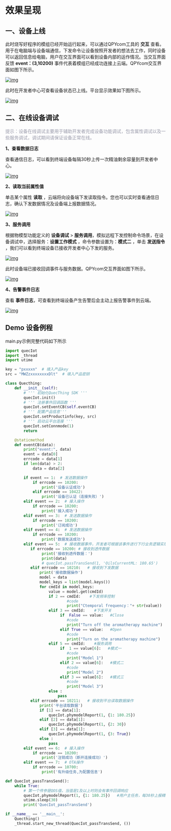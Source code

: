 # 效果呈现

## **一、设备上线**

此时烧写好程序的模组已经开始运行起来，可以通过QPYcom工具的 __交互__ 查看。用于在电脑端与设备端通信，下发命令让设备按照开发者的想法去工作，同时设备可以返回信息给电脑，用户在交互界面可以看到设备内部的运作情况。当交互界面反馈 __event：(3,10200)__ 事件代表着模组已经成功连接上云端。QPYcom交互界面如图下所示。


<a data-fancybox title="img" href="/deviceDevelop/cellular/speediness/resource/QuecPython/Speediness-QuecPython-09.png">![img](/deviceDevelop/cellular/speediness/resource/QuecPython/Speediness-QuecPython-09.png)</a>


此时在开发者中心可查看设备状态已上线。平台显示效果如下图所示。


<a data-fancybox title="img" href="/deviceDevelop/cellular/speediness/resource/QuecPython/Speediness-QuecPython-15.png">![img](/deviceDevelop/cellular/speediness/resource/QuecPython/Speediness-QuecPython-15.png)</a>

## __二、在线设备调试__

 <font color=#999AAA >提示：设备在线调试主要用于辅助开发者完成设备功能调试，包含属性调试以及一些服务调试，调试期间请保证设备正常在线。</font>
 
__1、查看数据日志__

查看通信日志，可以看到终端设备每隔30秒上传一次精油剩余容量到开发者中心。

<a data-fancybox title="img" href="/deviceDevelop/cellular/speediness/resource/QuecPython/Speediness-QuecPython-10.png">![img](/deviceDevelop/cellular/speediness/resource/QuecPython/Speediness-QuecPython-10.png)</a>


__2、读取当前属性值__

单击某个属性 __读取__ ，云端将向设备端下发读取指令。您也可以实时查看通信日志，确认下发数据情况及设备端上报数据情况。

<a data-fancybox title="img" href="/deviceDevelop/cellular/speediness/resource/QuecPython/Speediness-QuecPython-11.png">![img](/deviceDevelop/cellular/speediness/resource/QuecPython/Speediness-QuecPython-11.png)</a>

__3、服务调用__

根据物模型功能定义的 __设备调试__ > __服务调用__，模拟远程下发控制命令场景，在设备调试中，选择服务：__设置工作模式__ ，命令参数设置为：__模式二__ ，单击 __发送指令__ ，我们可以看到终端设备已接收开发者中心下发的服务。

<a data-fancybox title="img" href="/deviceDevelop/cellular/speediness/resource/QuecPython/Speediness-QuecPython-12.png">![img](/deviceDevelop/cellular/speediness/resource/QuecPython/Speediness-QuecPython-12.png)</a>


此时设备端已接收回调事件与服务数据。QPYcom交互界面如图下所示。


<a data-fancybox title="img" href="/deviceDevelop/cellular/speediness/resource/QuecPython/Speediness-QuecPython-13.png">![img](/deviceDevelop/cellular/speediness/resource/QuecPython/Speediness-QuecPython-13.png)</a>


__4、告警事件日志__

 查看 __事件日志__，可查看到终端设备产生告警后会主动上报告警事件到云端。

<a data-fancybox title="img" href="/deviceDevelop/cellular/speediness/resource/QuecPython/Speediness-QuecPython-14.png">![img](/deviceDevelop/cellular/speediness/resource/QuecPython/Speediness-QuecPython-14.png)</a>

## **Demo 设备例程**
main.py示例完整代码如下所示
```py
import quecIot
import _thread
import utime

key = "pxxxxn"  # 填入产品key
src = "MWZzxxxxxxxxDlt"  # 填入产品密钥

class Quecthing:
    def __init__(self):
        # ''' 初始化QuecThing SDK '''
        quecIot.init()
        # ''' 注册事件回调函数 '''
        quecIot.setEventCB(self.eventCB)
        # ''' 配置产品信息'''
        quecIot.setProductinfo(key, src)
        # ''' 启动云平台连接 '''
        quecIot.setConnmode(1)
        return

    @staticmethod
    def eventCB(data):
        print("event:", data)
        event = data[0]
        errcode = data[1]
        if len(data) > 2:
            data = data[2]

        if event == 1:  # 发送数据操作
            if errcode == 10200:
                print('设备认证成功')
            elif errcode == 10422:
                print('设备已认证（连接失败）')
        elif event == 2:  # 接入操作
            if errcode == 10200:
                print('接入成功')
        elif event == 3:  # 发送数据操作
            if errcode == 10200:
                print('订阅成功')
        elif event == 4:  # 发送数据操作
            if errcode == 10200:
                print('数据发送成功')
        elif event == 5:  # 接收数据事件，开发者可根据该事件进行下行业务逻辑实现
           if errcode == 10200: # 接收到透传数据
                print('接收到透传数据：')
                print(data)
                # quecIot.passTransSend(1, 'OilsCurrentML: 180.65')
           elif errcode == 10210:   # 接收到下发数据
               print('接收数据操作')
               model = data
               model_keys = list(model.keys())
               for cmdId in model_keys:
                   value = model.get(cmdId)
                   if 2 == cmdId:    #下发频率控制
                           #code
                           print("Ctemporal frequency："+ str(value)) 
                   elif 3 == cmdId:    #下发开关
                        if  False == value:   #Close
                           #code
                           print("Turn off the aromatherapy machine") 
                        elif True == value:   #Open
                           #code
                           print("Turn on the aromatherapy machine") 
                   elif 5 == cmdId:    #服务调用                     
                        if  1 == value[6]:   #模式一
                           #code
                           print("Model 1") 
                        elif 2 == value[6]:   #模式二
                           #code
                           print("Model 2") 
                        elif 3 == value[6]:   #模式三
                           #code
                           print("Model 3") 
                   else :
                       pass
           elif errcode == 10211:   # 接收到平台读取数据操作
               print('平台读取数据')
               if [1] == data[1]:
                   quecIot.phymodelReport(1, {1: 180.25})
               elif [2] == data[1]:
                   quecIot.phymodelReport(1, {2: 30})  
               elif [3] == data[1]:
                   quecIot.phymodelReport(1, {3: True})
               else :
                   pass
        elif event == 6:  # 接入操作
            if errcode == 10200:
                print('注销成功（断开连接成功）')
        elif event == 7:  # OTA操作
            if errcode == 10700:
                print('有升级任务,为配置信息')

def QuecIot_passTransSend():
    while True:
        # 第一个传参是QOS值，当值是1及以上时则会有事件回调响应
        quecIot.phymodelReport(1, {1: 180.25})   #用户主任务，每30秒上报精油剩余容量
        utime.sleep(30)
        print('QuecIot_passTransSend')

if __name__ == '__main__':
    Quecthing()
    _thread.start_new_thread(QuecIot_passTransSend, ())
```

